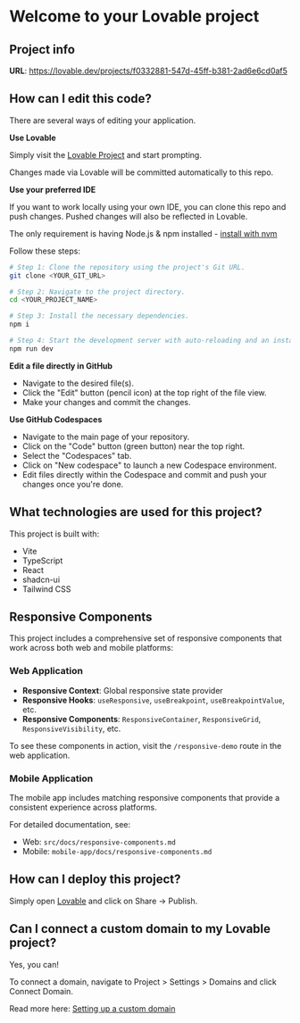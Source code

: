 # Welcome to your Lovable project

## Project info

**URL**: https://lovable.dev/projects/f0332881-547d-45ff-b381-2ad6e6cd0af5

## How can I edit this code?

There are several ways of editing your application.

**Use Lovable**

Simply visit the [Lovable Project](https://lovable.dev/projects/f0332881-547d-45ff-b381-2ad6e6cd0af5) and start prompting.

Changes made via Lovable will be committed automatically to this repo.

**Use your preferred IDE**

If you want to work locally using your own IDE, you can clone this repo and push changes. Pushed changes will also be reflected in Lovable.

The only requirement is having Node.js & npm installed - [install with nvm](https://github.com/nvm-sh/nvm#installing-and-updating)

Follow these steps:

```sh
# Step 1: Clone the repository using the project's Git URL.
git clone <YOUR_GIT_URL>

# Step 2: Navigate to the project directory.
cd <YOUR_PROJECT_NAME>

# Step 3: Install the necessary dependencies.
npm i

# Step 4: Start the development server with auto-reloading and an instant preview.
npm run dev
```

**Edit a file directly in GitHub**

- Navigate to the desired file(s).
- Click the "Edit" button (pencil icon) at the top right of the file view.
- Make your changes and commit the changes.

**Use GitHub Codespaces**

- Navigate to the main page of your repository.
- Click on the "Code" button (green button) near the top right.
- Select the "Codespaces" tab.
- Click on "New codespace" to launch a new Codespace environment.
- Edit files directly within the Codespace and commit and push your changes once you're done.

## What technologies are used for this project?

This project is built with:

- Vite
- TypeScript
- React
- shadcn-ui
- Tailwind CSS

## Responsive Components

This project includes a comprehensive set of responsive components that work across both web and mobile platforms:

### Web Application

- **Responsive Context**: Global responsive state provider
- **Responsive Hooks**: `useResponsive`, `useBreakpoint`, `useBreakpointValue`, etc.
- **Responsive Components**: `ResponsiveContainer`, `ResponsiveGrid`, `ResponsiveVisibility`, etc.

To see these components in action, visit the `/responsive-demo` route in the web application.

### Mobile Application

The mobile app includes matching responsive components that provide a consistent experience across platforms.

For detailed documentation, see:
- Web: `src/docs/responsive-components.md`
- Mobile: `mobile-app/docs/responsive-components.md`

## How can I deploy this project?

Simply open [Lovable](https://lovable.dev/projects/f0332881-547d-45ff-b381-2ad6e6cd0af5) and click on Share -> Publish.

## Can I connect a custom domain to my Lovable project?

Yes, you can!

To connect a domain, navigate to Project > Settings > Domains and click Connect Domain.

Read more here: [Setting up a custom domain](https://docs.lovable.dev/tips-tricks/custom-domain#step-by-step-guide)
